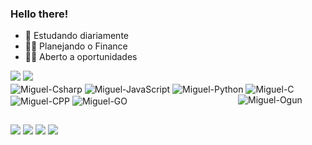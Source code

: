 ### Hello there!

- 📖 Estudando diariamente
- 🐱‍💻 Planejando o Finance
- 🐱‍👤 Aberto a oportunidades
  
<div>
  <picture>
    <source
      srcset="https://github-readme-stats.vercel.app/api?username=MiguelMA3&show_icons=true&theme=codeSTACKr"
      media="(prefers-color-scheme: dark)"
    />
    <source
      srcset="https://github-readme-stats.vercel.app/api?username=MiguelMA3&show_icons=true&theme=aura_dark"
      media="(prefers-color-scheme: light), (prefers-color-scheme: no-preference)"
    />
    <img height="180cm" src="https://github-readme-stats.vercel.app/api?username=MiguelMA3&show_icons=true" />
  </picture>
  <picture>
    <source 
      srcset="https://github-readme-stats.vercel.app/api/top-langs/?username=MiguelMA3&layout=donut&theme=codeSTACKr"
      media="(prefers-color-scheme: dark)"
    />
    <source
      srcset="https://github-readme-stats.vercel.app/api/top-langs/?username=MiguelMA3&layout=donut&theme=aura_dark"
      media="(prefers-color-scheme: light), (prefers-color-scheme: no-preference)"
    />
    <img height="180cm" src="https://github-readme-stats.vercel.app/api/top-langs/?username=MiguelMA3&layout=donut>  
  </picture>
</div>
<div style="display: inline_block"><br>
  <img align="center" alt="Miguel-Csharp" height="30" width="40" src="https://raw.githubusercontent.com/devicons/devicon/master/icons/csharp/csharp-original.svg">
  <img align="center" alt="Miguel-JavaScript" height="30" width="40" src="https://raw.githubusercontent.com/devicons/devicon/master/icons/javascript/javascript-plain.svg">
  <img align="center" alt="Miguel-Python" height="30" width="40" src="https://raw.githubusercontent.com/devicons/devicon/master/icons/python/python-original.svg">
  <img align="center" alt="Miguel-C" height="30" width="40" src="https://raw.githubusercontent.com/devicons/devicon/master/icons/c/c-original.svg">
  <img align="center" alt="Miguel-CPP" height="30" width="40" src="https://raw.githubusercontent.com/devicons/devicon/master/icons/cplusplus/cplusplus-original.svg">
  <img align="center" alt="Miguel-GO" height="30" width="40" src="https://raw.githubusercontent.com/devicons/devicon/master/icons/go/go-original.svg">
  <img align="right" alt="Miguel-Ogun" height="140" width="140" src="https://cdn.discordapp.com/attachments/887436179081945098/1115816189659205652/GitHub_icon.gif">
</div>
  
  ##
 
<div> 
  <a href="https://www.linkedin.com/in/miguel-maletzke-de-avelar-089b75216/" target="_blank"><img src="https://img.shields.io/badge/-LinkedIn-%230077B5?style=for-the-badge&logo=linkedin&logoColor=white" target="_blank"></a> 
  <a href="https://instagram.com/miguel.ma_" target="_blank"><img src="https://img.shields.io/badge/Instagram-E4405F?style=for-the-badge&logo=instagram&logoColor=white" target="_blank"></a>
  <a href = "mailto:miguelitomatzk.avelar@gmail.com"><img src="https://img.shields.io/badge/-Gmail-%23333?style=for-the-badge&logo=gmail&logoColor=white" target="_blank"></a>
  <a href = "https://open.spotify.com/user/cjk9ne90r9bngj2qttsatc92l?si=5258bb71e53841cc"><img src="https://img.shields.io/badge/Spotify-1ED760?&style=for-the-badge&logo=spotify&logoColor=white"></a>
</div>

